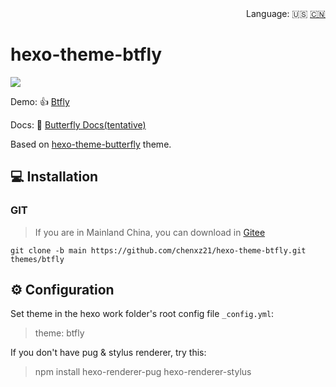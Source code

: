 <div align="right">
  Language:
  🇺🇸
  <a title="Chinese" href="/README_CN.md">🇨🇳</a>
</div>

# hexo-theme-btfly

![](https://cdn.jsdelivr.net/gh/chenxz21/public-picture@main/6.png)

Demo: 👍 [Btfly](https://www.chenxuezhi.top)

Docs: 📖 [Butterfly Docs(tentative)](https://butterfly.js.org/posts/21cfbf15/)

Based on [hexo-theme-butterfly](https://github.com/jerryc127/hexo-theme-butterfly) theme.

## 💻 Installation

### GIT

> If you are in Mainland China, you can download in [Gitee](https://gitee.com/chenxz21/hexo-theme-btfly.git)

```
git clone -b main https://github.com/chenxz21/hexo-theme-btfly.git themes/btfly
```

## ⚙ Configuration

 Set theme in the hexo work folder's root config file `_config.yml`: 

> theme: btfly

 If you don't have pug & stylus renderer, try this: 

> npm install hexo-renderer-pug hexo-renderer-stylus
